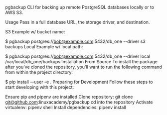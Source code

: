 pgbackup
CLI for backing up remote PostgreSQL databases locally or to AWS S3.

Usage
Pass in a full database URL, the storage driver, and destination.

S3 Example w/ bucket name:

$ pgbackup postgres://bob@example.com:5432/db_one --driver s3 backups
Local Example w/ local path:

$ pgbackup postgres://bob@example.com:5432/db_one --driver local /var/local/db_one/backups
Installation From Source
To install the package after you've cloned the repository, you'll want to run the following command from within the project directory:

$ pip install --user -e .
Preparing for Development
Follow these steps to start developing with this project:

Ensure pip and pipenv are installed
Clone repository: git clone git@github.com:linuxacademy/pgbackup
cd into the repository
Activate virtualenv: pipenv shell
Install dependencies: pipenv install
